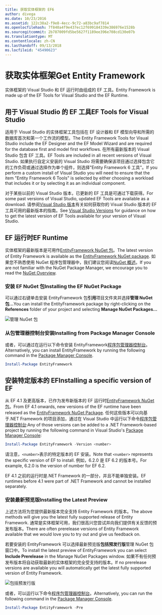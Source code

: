 ```yaml
---
title: 获取实体框架的 EF6
author: divega
ms.date: 10/23/2016
ms.assetid: 122c38a2-f9e8-4ecc-9c72-a83bc9af7814
ms.openlocfilehash: 7f840a4f9e437ec12f699184339e386976e1528b
ms.sourcegitcommit: 2b787009fd5be5627f1189ee396e708cd130e07b
ms.translationtype: MT
ms.contentlocale: zh-CN
ms.lasthandoff: 09/13/2018
ms.locfileid: "45490623"
---
```

# <a name="get-entity-framework"></a><span data-ttu-id="51744-102">获取实体框架</span><span class="sxs-lookup"><span data-stu-id="51744-102">Get Entity Framework</span></span>
<span data-ttu-id="51744-103">实体框架的 Visual Studio 和 EF 运行时由组成的 EF 工具。</span><span class="sxs-lookup"><span data-stu-id="51744-103">Entity Framework is made up of the EF Tools for Visual Studio and the EF Runtime.</span></span>

## <a name="ef-tools-for-visual-studio"></a><span data-ttu-id="51744-104">用于 Visual Studio 的 EF 工具</span><span class="sxs-lookup"><span data-stu-id="51744-104">EF Tools for Visual Studio</span></span>

<span data-ttu-id="51744-105">适用于 Visual Studio 的实体框架工具包括在 EF 设计器和 EF 模型向导和所需的数据库首次和第一个工作流的模型。</span><span class="sxs-lookup"><span data-stu-id="51744-105">The Entity Framework Tools for Visual Studio include the EF Designer and the EF Model Wizard and are required for the database first and model first workflows.</span></span> <span data-ttu-id="51744-106">在所有最新版本的 Visual Studio 包含 EF 工具。</span><span class="sxs-lookup"><span data-stu-id="51744-106">EF Tools are included in all recent versions of Visual Studio.</span></span> <span data-ttu-id="51744-107">如果执行自定义安装的 Visual Studio 将需要确保该项目通过选择包含它的工作负荷或通过选择作为单个组件，则选择"Entity Framework 6 工具"。</span><span class="sxs-lookup"><span data-stu-id="51744-107">If you perform a custom install of Visual Studio you will need to ensure that the item "Entity Framework 6 Tools" is selected by either choosing a workload that includes it or by selecting it as an individual component.</span></span>

<span data-ttu-id="51744-108">对于某些以前的 Visual Studio 版本，已更新的 EF 工具是可通过下载获得。</span><span class="sxs-lookup"><span data-stu-id="51744-108">For some past versions of Visual Studio, updated EF Tools are available as a download.</span></span> <span data-ttu-id="51744-109">请参阅[Visual Studio 版本](~/ef6/what-is-new/visual-studio.md)有关如何获取你的 Visual Studio 版本的 EF 工具可用的最新版本的指南。</span><span class="sxs-lookup"><span data-stu-id="51744-109">See [Visual Studio Versions](~/ef6/what-is-new/visual-studio.md) for guidance on how to get the latest version of EF Tools available for your version of Visual Studio.</span></span>

## <a name="ef-runtime"></a><span data-ttu-id="51744-110">EF 运行时</span><span class="sxs-lookup"><span data-stu-id="51744-110">EF Runtime</span></span>

<span data-ttu-id="51744-111">实体框架的最新版本是可用作[EntityFramework NuGet 包](http://nuget.org/packages/EntityFramework/)。</span><span class="sxs-lookup"><span data-stu-id="51744-111">The latest version of Entity Framework is available as the [EntityFramework NuGet package](http://nuget.org/packages/EntityFramework/).</span></span> <span data-ttu-id="51744-112">如果您不熟悉使用 NuGet 程序包管理器中，我们建议您阅读[NuGet 概述](https://docs.microsoft.com/nuget/consume-packages/overview-and-workflow)。</span><span class="sxs-lookup"><span data-stu-id="51744-112">If you are not familiar with the NuGet Package Manager, we encourage you to read the [NuGet Overview](https://docs.microsoft.com/nuget/consume-packages/overview-and-workflow).</span></span>

### <a name="installing-the-ef-nuget-package"></a><span data-ttu-id="51744-113">安装 EF NuGet 包</span><span class="sxs-lookup"><span data-stu-id="51744-113">Installing the EF NuGet Package</span></span>

<span data-ttu-id="51744-114">可以通过右键单击安装 EntityFramework 包**引用**项目文件夹并选择**管理 NuGet 包...**</span><span class="sxs-lookup"><span data-stu-id="51744-114">You can install the EntityFramework package by right-clicking on the **References** folder of your project and selecting **Manage NuGet Packages…**</span></span>

![管理 NuGet 包](~/ef6/media/managenugetpackages.png)

### <a name="installing-from-package-manager-console"></a><span data-ttu-id="51744-116">从包管理器控制台安装</span><span class="sxs-lookup"><span data-stu-id="51744-116">Installing from Package Manager Console</span></span>

<span data-ttu-id="51744-117">或者，可以通过在运行以下命令安装 EntityFramework[程序包管理器控制台](http://docs.nuget.org/docs/start-here/using-the-package-manager-console)。</span><span class="sxs-lookup"><span data-stu-id="51744-117">Alternatively, you can install EntityFramework by running the following command in the [Package Manager Console](http://docs.nuget.org/docs/start-here/using-the-package-manager-console).</span></span>

``` powershell
Install-Package EntityFramework
```

## <a name="installing-a-specific-version-of-ef"></a><span data-ttu-id="51744-118">安装特定版本的 EF</span><span class="sxs-lookup"><span data-stu-id="51744-118">Installing a specific version of EF</span></span>

<span data-ttu-id="51744-119">从 EF 4.1 及更高版本，已作为发布新版本的 EF 运行时[EntityFramework NuGet 包](https://www.nuget.org/packages/EntityFramework/)。</span><span class="sxs-lookup"><span data-stu-id="51744-119">From EF 4.1 onwards, new versions of the EF runtime have been released as the [EntityFramework NuGet Package](https://www.nuget.org/packages/EntityFramework/).</span></span> <span data-ttu-id="51744-120">任何这些版本可以向基于.NET Framework 的项目添加，通过在 Visual Studio 中运行以下命令[程序包管理器控制台](http://docs.nuget.org/docs/start-here/using-the-package-manager-console):</span><span class="sxs-lookup"><span data-stu-id="51744-120">Any of those versions can be added to a .NET Framework-based project by running the following command in Visual Studio's [Package Manager Console](http://docs.nuget.org/docs/start-here/using-the-package-manager-console):</span></span>

``` powershell
Install-Package EntityFramework -Version <number>
```

<span data-ttu-id="51744-121">请注意，`<number>`表示的特定版本的 EF 安装。</span><span class="sxs-lookup"><span data-stu-id="51744-121">Note that `<number>` represents the specific version of EF to install.</span></span> <span data-ttu-id="51744-122">例如，6.2.0 是 EF 6.2 的版本号。</span><span class="sxs-lookup"><span data-stu-id="51744-122">For example, 6.2.0 is the version of number for EF 6.2.</span></span>   

<span data-ttu-id="51744-123">EF 4.1 之前的运行时是.NET Framework 的一部分，并且不能单独安装。</span><span class="sxs-lookup"><span data-stu-id="51744-123">EF runtimes before 4.1 were part of .NET Framework and cannot be installed separately.</span></span>

### <a name="installing-the-latest-preview"></a><span data-ttu-id="51744-124">安装最新预览版</span><span class="sxs-lookup"><span data-stu-id="51744-124">Installing the Latest Preview</span></span>

<span data-ttu-id="51744-125">上述方法将为您提供最新版本完全支持 Entity Framework 的版本。</span><span class="sxs-lookup"><span data-stu-id="51744-125">The above methods will give you the latest fully supported release of Entity Framework.</span></span> <span data-ttu-id="51744-126">通常是实体框架可用，我们很高兴您尝试并向我们提供有关反馈的预发布版本。</span><span class="sxs-lookup"><span data-stu-id="51744-126">There are often prerelease versions of Entity Framework available that we would love you to try out and give us feedback on.</span></span>

<span data-ttu-id="51744-127">若要安装的 EntityFramework 可以选择最新预览版**包括预发行版**管理 NuGet 包窗口中。</span><span class="sxs-lookup"><span data-stu-id="51744-127">To install the latest preview of EntityFramework you can select **Include Prerelease** in the Manage NuGet Packages window.</span></span> <span data-ttu-id="51744-128">如果不有任何预发布版本将自动获取最新的实体框架的完全受支持的版本。</span><span class="sxs-lookup"><span data-stu-id="51744-128">If no prerelease versions are available you will automatically get the latest fully supported version of Entity Framework.</span></span>

![包括预发行版](~/ef6/media/includeprerelease.png)

<span data-ttu-id="51744-130">或者，可以运行以下命令[程序包管理器控制台](http://docs.nuget.org/docs/start-here/using-the-package-manager-console)。</span><span class="sxs-lookup"><span data-stu-id="51744-130">Alternatively, you can run the following command in the [Package Manager Console](http://docs.nuget.org/docs/start-here/using-the-package-manager-console).</span></span>

``` powershell
Install-Package EntityFramework -Pre
```
